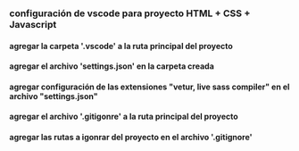 ### configuración de vscode para proyecto HTML + CSS + Javascript

#### agregar la carpeta '.vscode' a la ruta principal del proyecto

#### agregar el archivo 'settings.json' en la carpeta creada

#### agregar configuración de las extensiones "vetur, live sass compiler" en el archivo "settings.json"

#### agregar el archivo '.gitigonre' a la ruta principal del proyecto

#### agregar las rutas a igonrar del proyecto en el archivo '.gitignore'

